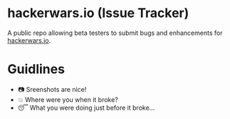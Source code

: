 # hackerwars.io (Issue Tracker)

A public repo allowing beta testers to submit bugs and enhancements for [hackerwars.io](https://www.hackerwars.io/).

# Guidlines

+ 📷 Sreenshots are nice!
+ 💥 Where were you when it broke?
+ 😴 What you were doing just before it broke...
